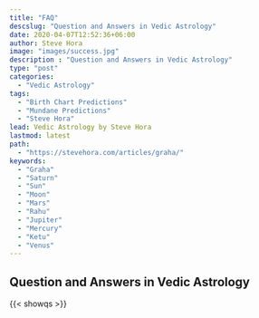 ```yaml
---
title: "FAQ"
descslug: "Question and Answers in Vedic Astrology"
date: 2020-04-07T12:52:36+06:00
author: Steve Hora
image: "images/success.jpg"
description : "Question and Answers in Vedic Astrology"
type: "post"
categories: 
  - "Vedic Astrology"
tags:
  - "Birth Chart Predictions"
  - "Mundane Predictions"
  - "Steve Hora"
lead: Vedic Astrology by Steve Hora
lastmod: latest 
path:
  - "https://stevehora.com/articles/graha/"
keywords:
  - "Graha"
  - "Saturn"
  - "Sun"
  - "Moon"
  - "Mars"
  - "Rahu"
  - "Jupiter"
  - "Mercury"
  - "Ketu"
  - "Venus"
---
```


## Question and Answers in Vedic Astrology

{{< showqs >}}
